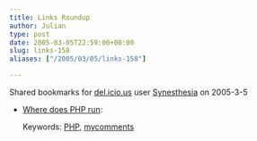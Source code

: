 ```yaml
---
title: Links Roundup
author: Julian
type: post
date: 2005-03-05T22:59:00+00:00
slug: links-158 
aliases: ["/2005/03/05/links-158"]

---
```

Shared bookmarks for [del.icio.us][1] user  [Synesthesia][2] on 2005-3-5

  * [Where does PHP run][3]:
   
    Keywords: [PHP][4], [mycomments][5]

 [1]: https://del.icio.us/
 [2]: https://del.icio.us/synesthesia
 [3]: https://www.synesthesia.co.uk/blog/archives/2005/02/22/site-upgrade/#comment-569 "https://www.synesthesia.co.uk/blog/archives/2005/02/22/site-upgrade/#comment-569"
 [4]: https://del.icio.us/synesthesia/PHP
 [5]: https://del.icio.us/synesthesia/mycomments